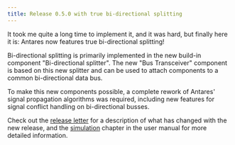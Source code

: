 ```yaml
---
title: Release 0.5.0 with true bi-directional splitting
---
```


It took me quite a long time to implement it, and it was hard, but finally here it is:
Antares now features true bi-directional splitting!

Bi-directional splitting is primarily implemented in the new build-in component
"Bi-directional splitter". The new "Bus Transceiver" component is based on this new
splitter and can be used to attach components to a common bi-directional data bus.

To make this new components possible, a complete rework of Antares' signal
propagation algorithms was required, including new features for signal conflict
handling on bi-directional busses.

Check out the [release letter](/docs/releases/release-0.5.0/index.html)
for a description of what has changed with the new release, and the
[simulation](/user-manual/english/simulation/simulation.html) chapter in the user manual
for more detailed information.
